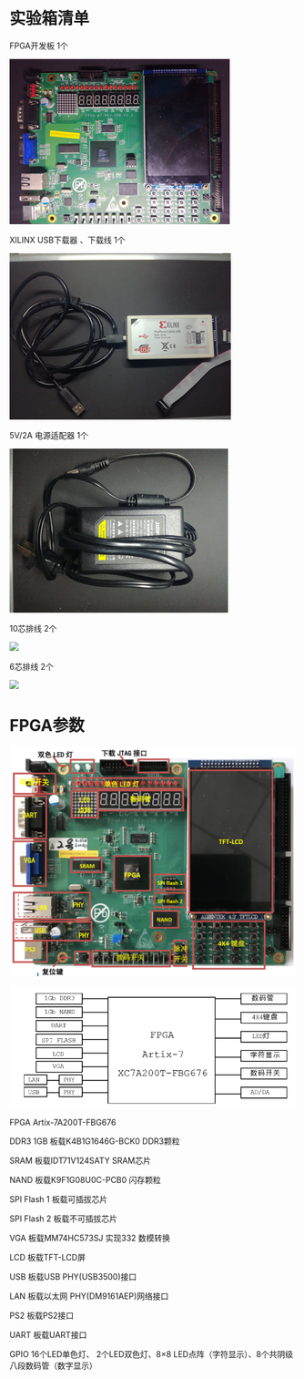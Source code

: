 # 实验箱清单

FPGA开发板 1个

![](/assets/实验箱1)

XILINX USB下载器 、下载线  1个

![](/assets/下载器)

5V/2A 电源适配器         1个

![](/assets/电源线)

10芯排线      2个

![](/assets/10芯)

6芯排线        2个

![](/assets/6芯)

# FPGA参数

![](/assets/FPGA2)



![](/assets/FPGA3)

FPGA	Artix-7A200T-FBG676

DDR3	1GB 板载K4B1G1646G-BCK0 DDR3颗粒



SRAM	板载IDT71V124SATY SRAM芯片



NAND	板载K9F1G08U0C-PCB0 闪存颗粒



SPI Flash 1	板载可插拔芯片

SPI Flash 2  板载不可插拔芯片



VGA	板载MM74HC573SJ 实现332 数模转换



LCD		板载TFT-LCD屏

USB		板载USB PHY\(USB3500\)接口



LAN		板载以太网 PHY\(DM9161AEP\)网络接口



PS2		板载PS2接口



UART	板载UART接口



GPIO	16个LED单色灯、 2个LED双色灯、8×8 LED点阵（字符显示）、8个共阴级八段数码管（数字显示）

